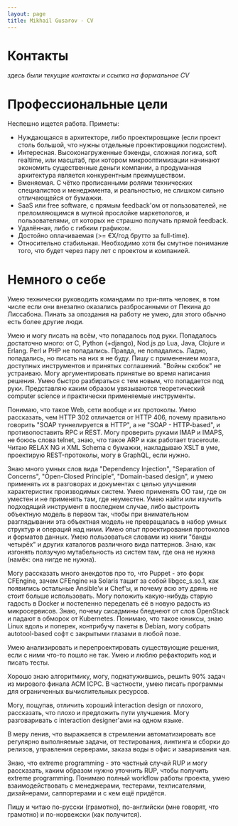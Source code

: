 ```yaml
---
layout: page
title: Mikhail Gusarov - CV
---
```


# Контакты

_здесь были текущие контакты и ссылка на формальное CV_

# Профессиональные цели

Неспешно ищется работа. Приметы:

- Нуждающаяся в архитекторе, либо проектировщике (если проект столь большой, что нужны отдельные проектировщики подсистем).
- Интересная. Высоконагруженные бэкенды, сложная логика, soft realtime, или масштаб, при котором микрооптимизации начинают экономить существенные деньги компании, а продуманная архитектура является конкурентным преимуществом.
- Вменяемая. С чётко прописанными ролями технических специалистов и менеджмента, и реальностью, не слишком сильно отличающейся от бумажки.
- SaaS или free software, с прямым feedback'ом от пользователей, не преломляющимся в мутной прослойке маркетологов, и пользователями, от которых не страшно получать прямой feedback.
- Удалённая, либо с гибким графиком.
- Достойно оплачиваемая (>= €X/год брутто за full-time).
- Относительно стабильная. Необходимо хотя бы смутное понимание того, что будет через пару лет с проектом и компанией.

# Немного о себе

Умею технически руководить командами по три-пять человек, в том числе если они
внезапно оказались разбросанными от Пекина до Лиссабона. Пинать за опоздания на
работу не умею, для этого обычно есть более другие люди.

Умею и могу писать на всём, что попадалось под руки. Попадалось достаточно
много: от C, Python (+django), Nod.js до Lua, Java, Clojure и Erlang. Perl и PHP
не попадались. Правда, не попадались. Ладно, попадались, но писать на них я не
буду. Пишу с применением мозга, доступных инструментов и принятых соглашений.
"Войны скобок" не устраиваю. Могу аргументировать принятые во время написания
решения. Умею быстро разбираться с тем новым, что попадается под руки.
Представляю каким образом увязываются теоретический computer science и
практически применяемые инструменты.

Понимаю, что такое Web, сети вообще и их протоколы. Умею рассказать, чем HTTP
302 отличается от HTTP 406, почему правильно говорить "SOAP туннелируется в
HTTP", а не "SOAP - HTTP-based", и противопоставить RPC и REST. Могу проверить
руками IMAP и IMAPS, не боюсь слова telnet, знаю, что такое ARP и как работает
traceroute. Читаю RELAX NG и XML Schema с бумажки, накладываю XSLT в уме,
проектирую REST-протоколы, могу в GraphQL, если нужно.

Знаю много умных слов вида "Dependency Injection", "Separation of Concerns",
"Open-Closed Principle", "Domain-based design", и умею применять их в
разговорах и документах с целью улучшения характеристик производимых систем.
Умею применять ОО там, где он уместен и не применять там, где неуместен. Умею
найти или изучить подходящий инструмент в последнем случае, либо выстроить
объектную модель в первом так, чтобы при внимательном разглядывании эта
объектная модель не превращалась в набор умных структур и операций над ними.
Имею опыт проектирования протоколов и форматов данных. Умею пользоваться словами
из книги "банды четырёх" и других каталогов различного вида паттернов. Знаю,
как изгонять ползучую мутабельность из систем там, где она не нужна (намёк: она
нигде не нужна).

Могу рассказать много анекдотов про то, что Puppet - это форк CFEngine, зачем
CFEngine на Solaris тащит за собой libgcc_s.so.1, как появились остальные
Ansible'и и Chef'ы, и почему всю эту дрянь не стоит больше использовать. Могу
положить какую-нибудь старую гадость в Docker и постепенно переделать её в новую
радость из микросервисов. Знаю, почему сисадмины бледнеют от слов OpenStack и
падают в обморок от Kubernetes. Понимаю, что такое юниксы, знаю Linux вдоль и
поперек, контрибучу пакеты в Debian, могу собрать autotool-based софт с
закрытыми глазами в любой позе.

Умею анализировать и перепроектировать существующие решения, если с ними
что-то пошло не так. Умею и люблю рефакторить код и писать тесты.

Хорошо знаю алгоритмику, могу, поднатужившись, решить 90% задач из мирового
финала ACM ICPC. В частности, умею писать программы для ограниченных
вычислительных ресурсов.

Могу, пощупав, отличить хороший interaction design от плохого, рассказать, что
плохо и предложить пути улучшения. Могу разговаривать с interaction designer'ами
на одном языке.

В меру ленив, что выражается в стремлении автоматизировать все регулярно
выполняемые задачи, от тестирования, линтинга и сборки до релизов, управления
серверами, заказа воды в офис и заваривания чая.

Знаю, что extreme programming - это частный случай RUP и могу рассказать, каким
образом нужно уточнить RUP, чтобы получить extreme programming. Понимаю полный
workflow работы проекта, умею взаимодействовать с менеджерами, тестерами,
техписателями, дизайнерами, саппортерами и с кем ещё придётся.

Пишу и читаю по-русски (грамотно), по-английски (мне говорят, что грамотно) и
по-норвежски (как получится).
